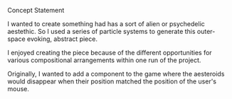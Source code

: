 Concept Statement 


I wanted to create something had has a sort of alien or psychedelic aestethic. So I used a series of particle systems to generate this outer-space evoking, abstract piece. 

I enjoyed creating the piece because of the different opportunities for various compositional arrangements within one run of the project. 

Originally, I wanted to add a component to the game where the aesteroids would disappear when their position matched the position of the user's mouse. 

